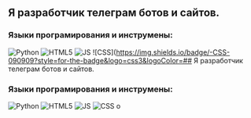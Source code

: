 ## Я разработчик телеграм ботов и сайтов.

### Языки програмирования и инструмены:
![Python](https://img.shields.io/badge/-Python-090909?style=for-the-badge&logo=python&logoColor=47C5FB)
![HTML5](https://img.shields.io/badge/-HTML5-090909?style=for-the-badge&logo=html5&logoColor=#ffa500)
![JS](https://img.shields.io/badge/-JS-090909?style=for-the-badge&logo=javascript&logoColor=#ffa500)
![CSS](https://img.shields.io/badge/-CSS-090909?style=for-the-badge&logo=css3&logoColor=## Я разработчик телеграм ботов и сайтов.

### Языки програмирования и инструмены:
![Python](https://img.shields.io/badge/-Python-090909?style=for-the-badge&logo=python&logoColor=47C5FB)
![HTML5](https://img.shields.io/badge/-HTML5-090909?style=for-the-badge&logo=html5&logoColor=#ffa500)
![JS](https://img.shields.io/badge/-JS-090909?style=for-the-badge&logo=javascript&logoColor=#ffa500)
![CSS](https://img.shields.io/badge/-CSS-090909?style=for-the-badge&logo=css3&logoColor=#ffa500)
о
